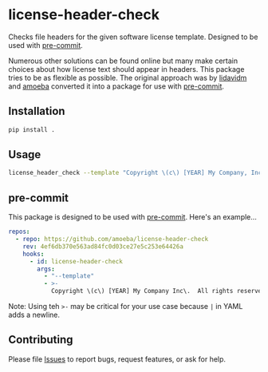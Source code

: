 # license-header-check

Checks file headers for the given software license template.
Designed to be used with [pre-commit](https://pre-commit.com).

Numerous other solutions can be found online but many make certain choices about how license text should appear in headers.
This package tries to be as flexible as possible.
The original approach was by [lidavidm](https://github.com/lidavidm) and [amoeba](https://github.com/amoeba) converted it into a package for use with [pre-commit](https://pre-commit.com).

## Installation

```sh
pip install .
```

## Usage

```sh
license_header_check --template "Copyright \(c\) [YEAR] My Company, Inc\.  All rights reserved\." some_file.cc
```

## pre-commit

This package is designed to be used with [pre-commit](https://pre-commit.com).
Here's an example...

```yaml
repos:
  - repo: https://github.com/amoeba/license-header-check
    rev: 4ef6db370e563ad84fc0d03ce27e5c253e64426a
    hooks:
      - id: license-header-check
        args:
          - "--template"
          - >-
            Copyright \(c\) [YEAR] My Company Inc\.  All rights reserved\.

```

Note: Using teh `>-` may be critical for your use case because `|` in YAML adds a newline.

## Contributing

Please file [Issues](https://github.com/amoeba/license-header-check/issues) to report bugs, request features, or ask for help.
